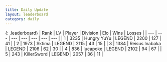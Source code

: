 ```yaml
---
title: Daily Update
layout: leaderboard
category: daily
---
```


{: .leaderboard}
| Rank | LV | Player | Division | Elo | Wins | Losses |
| --- | --- | --- | --- | --- | --- | --- |
| <span data-change="0">1</span> | 3235 | <span title="ID: 164871">Hungry YuYu</span> | LEGEND | <span data-change="42">2200</span> | <span data-change="22">127</span> | <span data-change="5">41</span> |
| <span data-change="0">2</span> | 1973 | <span title="ID: 353063">Sktima</span> | LEGEND | <span data-change="25">2115</span> | <span data-change="7">43</span> | <span data-change="1">15</span> |
| <span data-change="0">3</span> | 1384 | <span title="ID: 451068">Reisus Inabaka</span> | LEGEND | <span data-change="28">2106</span> | <span data-change="5">62</span> | <span data-change="1">30</span> |
| <span data-change="0">4</span> | 836 | <span title="ID: 41925">lucapoke</span> | LEGEND | <span data-change="25">2102</span> | <span data-change="15">94</span> | <span data-change="6">67</span> |
| <span data-change="0">5</span> | 243 | <span title="ID: 654579">KillerSword</span> | LEGEND | <span data-change="0">2057</span> | <span data-change="0">36</span> | <span data-change="0">11</span> |